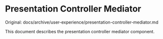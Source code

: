 # Presentation Controller Mediator

Original: docs/archive/user-experience/presentation-controller-mediator.md

This document describes the presentation controller mediator component.
